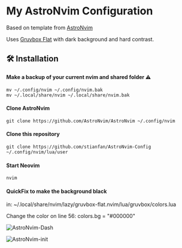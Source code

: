 # My AstroNvim Configuration 

Based on template from [AstroNvim](https://github.com/AstroNvim/AstroNvim)

Uses [Gruvbox Flat](https://github.com/eddyekofo94/gruvbox-flat.nvim) with dark background and hard contrast.



## 🛠️ Installation

#### Make a backup of your current nvim and shared folder ⚠️

```shell
mv ~/.config/nvim ~/.config/nvim.bak
mv ~/.local/share/nvim ~/.local/share/nvim.bak
```

#### Clone AstroNvim

```shell
git clone https://github.com/AstroNvim/AstroNvim ~/.config/nvim
```

#### Clone this repository

```shell
git clone https://github.com/stianfan/AstroNvim-Config ~/.config/nvim/lua/user
```

#### Start Neovim

```shell
nvim
```

#### QuickFix to make the background black

in:
~/.local/share/nvim/lazy/gruvbox-flat.nvim/lua/gruvbox/colors.lua

Change the color on line 56:
	colors.bg = "#000000"


![AstroNvim-Dash](https://user-images.githubusercontent.com/118314012/230991028-3570d137-1581-4b00-8a6e-7daae0ba0171.png)

![AstroNvim-init](https://user-images.githubusercontent.com/118314012/230991030-c1f03649-991c-44f0-93ba-510169d05cec.png)
